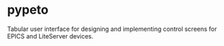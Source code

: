 # pypeto
Tabular user interface for designing and implementing control screens for EPICS and LiteServer devices.
